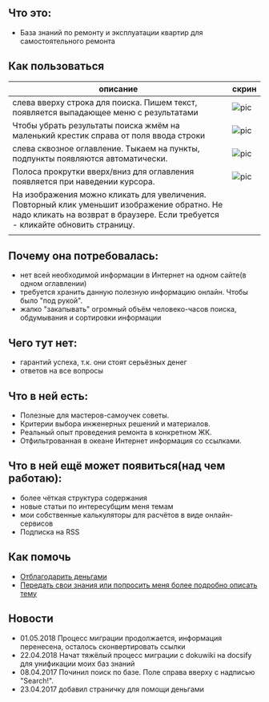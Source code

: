 ## Что это:
 * База знаний по ремонту и эксплуатации квартир для самостоятельного ремонта

## Как пользоваться
 | описание | скрин |
 | --- | --- |
 | слева вверху строка для поиска. Пишем текст, появляется выпадающее меню с результатами | ![pic](/kb/remont/files/menu_search.jpg) |
 | Чтобы убрать результаты поиска жмём на маленький крестик справа от поля ввода строки | ![pic](/kb/remont/files/menu_search_close.jpg) |
 | слева сквозное оглавление. Тыкаем на пункты, подпункты появляются автоматически. | ![pic](/kb/remont/files/menu_index.jpg) |
 | Полоса прокрутки вверх/вниз для оглавления появляется при наведении курсора. | ![pic](/kb/remont/files/menu_scroll.jpg) |
 | На изображения можно кликать для увеличения. Повторный клик уменьшит изображение обратно. Не надо кликать на возврат в браузере. Если требуется - кликайте обновить страницу. |  |
 |  |  |

## Почему она потребовалась:
 * нет всей необходимой информации в Интернет на одном сайте(в одном оглавлении)
 * требуется хранить данную полезную информацию онлайн. Чтобы было "под рукой".
 * жалко "закапывать" огромный объём человеко-часов поиска, обдумывания и сортировки информации

## Чего тут нет:
 * гарантий успеха, т.к. они стоят серьёзных денег
 * ответов на все вопросы

## Что в ней есть:
 * Полезные для мастеров-самоучек советы.
 * Критерии выбора инженерных решений и материалов.
 * Реальный опыт проведения ремонта в конкретном ЖК.
 * Отфильтрованная в океане Интернет информация со ссылками.

## Что в ней ещё может появиться(над чем работаю):
 * более чёткая структура содержания
 * новые статьи по интересубщим меня темам
 * мои собственные калькуляторы для расчётов в виде онлайн-сервисов
 * Подписка на RSS

## Как помочь
 * [Отблагодарить деньгами](http://yasobe.ru/na/wiki_svv)
 * [Передать свои знания или попросить меня более подробно описать тему](https://stepanovv.ru/contacts)

## Новости

 * 01.05.2018 Процесс миграции продолжается, информация перенесена, осталось сконвертировать ссылки
 * 22.04.2018 Начат тяжёлый процесс миграции с dokuwiki на docsify для унификации моих баз знаний
 * 08.04.2017 Починил поиск по базе. Поле справа вверху с надписью "Search!".
 * 23.04.2017 добавил страничку для помощи деньгами
